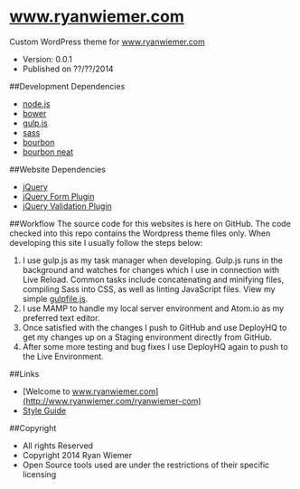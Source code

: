 www.ryanwiemer.com
==
Custom WordPress theme for www.ryanwiemer.com
- Version: 0.0.1
- Published on ??/??/2014

##Development Dependencies
- [node.js](http://nodejs.org/)
- [bower](http://bower.io/)
- [gulp.js](http://gulpjs.com/)
- [sass](http://sass-lang.com/)
- [bourbon](http://bourbon.io/)
- [bourbon neat](http://neat.bourbon.io/)

##Website Dependencies
- [jQuery](http://jquery.com/)
- [jQuery Form Plugin](http://malsup.com/jquery/form/)
- [jQuery Validation Plugin](http://jqueryvalidation.org/)

##Workflow
The source code for this websites is here on GitHub. The code checked into this repo contains the Wordpress theme files only. When developing this site I usually follow the steps below:
1. I use gulp.js as my task manager when developing. Gulp.js runs in the background and watches for changes which I use in connection with Live Reload. Common tasks include concatenating and minifying files, compiling Sass into CSS, as well as linting JavaScript files. View my simple [gulpfile.js](https://github.com/ryanwiemer/rw/blob/master/gulpfile.js).
2. I use MAMP to handle my local server environment and Atom.io as my preferred text editor.  
3. Once satisfied with the changes I push to GitHub and use DeployHQ to get my changes up on a Staging environment directly from GitHub.
4. After some more testing and bug fixes I use DeployHQ again to push to the Live Environment.



##Links
- [Welcome to www.ryanwiemer.com](http://www.ryanwiemer.com/ryanwiemer-com)
- [Style Guide](http://www.ryanwiemer.com/style-guide)

##Copyright
- All rights Reserved
- Copyright 2014 Ryan Wiemer
- Open Source tools used are under the restrictions of their specific licensing
